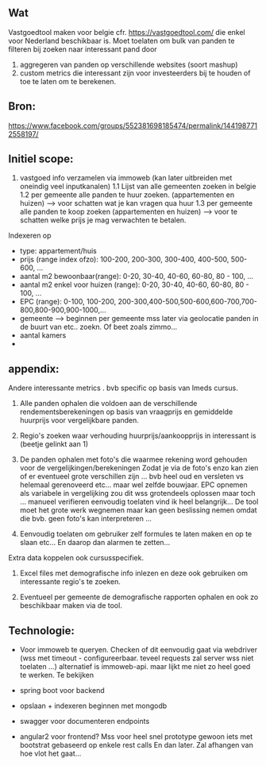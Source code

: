 Wat
---
Vastgoedtool maken voor belgie cfr. https://vastgoedtool.com/ die enkel voor Nederland beschikbaar is.
Moet toelaten om bulk van panden te filteren bij zoeken naar interessant pand door
1. aggregeren van panden op verschillende websites (soort mashup)
2. custom metrics die interessant zijn voor investeerders bij te houden of toe te laten om te berekenen.


Bron:
-----
https://www.facebook.com/groups/552381698185474/permalink/1441987712558197/


Initiel scope:
--------------
1. vastgoed info verzamelen via immoweb (kan later uitbreiden met oneindig veel inputkanalen)
1.1 Lijst van alle gemeenten zoeken in belgie
1.2 per gemeente alle panden te huur zoeken.  (appartementen en huizen)
--> voor schatten wat je kan vragen qua huur
1.3 per gemeente alle panden te koop zoeken (appartementen en huizen)
--> voor te schatten welke prijs je mag verwachten te betalen.

Indexeren op
- type: appartement/huis
- prijs (range index ofzo): 100-200, 200-300, 300-400, 400-500, 500-600, ...
- aantal m2 bewoonbaar(range): 0-20, 30-40, 40-60, 60-80, 80 - 100, ...
- aantal m2 enkel voor huizen (range): 0-20, 30-40, 40-60, 60-80, 80 - 100, ...
- EPC (range): 0-100, 100-200, 200-300,400-500,500-600,600-700,700-800,800-900,900-1000,...
- gemeente --> beginnen per gemeente mss later via geolocatie panden in de buurt van etc.. zoekn.
 Of beet zoals zimmo...
- aantal kamers
-

appendix:
---------
Andere interessante metrics . bvb specific op basis van Imeds cursus.

1. Alle panden ophalen die voldoen aan de verschillende rendementsberekeningen op basis
van vraagprijs en gemiddelde huurprijs voor vergelijkbare panden.

2. Regio's zoeken waar verhouding huurprijs/aankoopprijs in interessant is (beetje gelinkt aan 1)

3. De panden ophalen met foto's die waarmee rekening word gehouden voor de vergelijkingen/berekeningen
Zodat je via de foto's enzo kan zien of er eventueel grote verschillen zijn ... 
bvb heel oud en versleten vs helemaal gerenoveerd etc... maar wel zelfde bouwjaar.
EPC opnemen als variabele in vergelijking zou dit wss grotendeels oplossen maar toch ... manueel verifieren
eenvoudig toelaten vind ik heel belangrijk...
De tool moet het grote werk wegnemen maar kan geen beslissing nemen omdat die bvb. geen foto's kan interpreteren ...

4. Eenvoudig toelaten om gebruiker zelf formules te laten maken en op te slaan etc...
En daarop dan alarmen te zetten... 

Extra data koppelen ook cursusspecifiek.
1. Excel files met demografische info inlezen en deze ook gebruiken om interessante regio's te zoeken.

2. Eventueel per gemeente de demografische rapporten ophalen en ook zo beschikbaar maken via de tool.

Technologie:
------------
* Voor immoweb te queryen.
Checken of dit eenvoudig gaat via webdriver (wss met timeout - configureerbaar. teveel requests zal server wss niet toelaten ...)
alternatief is immoweb-api. maar lijkt me niet zo heel goed te werken. Te bekijken 

* spring boot voor backend

* opslaan + indexeren
beginnen met mongodb

* swagger voor documenteren endpoints

* angular2 voor frontend?
Mss voor heel snel prototype gewoon iets met bootstrat gebaseerd op enkele rest calls
En dan later. Zal afhangen van hoe vlot het gaat...
